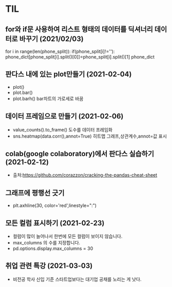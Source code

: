 # TIL
## for와 if문 사용하여 리스트 형태의 데이터를 딕셔너리 데이터로 바꾸기 (2021/02/03)
 for i in range(len(phone_split)):
    if(phone_split[i]!=''):
        phone_dict[phone_split[i].split()[0]]=phone_split[i].split()[1]
phone_dict

## 판다스 내에 있는 plot만들기 (2021-02-04)
* plot()
* plot.bar()
* plot.barh() bar차트의 가로세로 바꿈


## 데이터 프레임으로 만들기 (2021-02-06)
* value_counts().to_frame() 도수를 데이터 프레임화
* sns.heatmap(data.corr(),annot=True) 히트맵 그래프,상관계수,annot=값 표시

## colab(google colaboratory)에서 판다스 실습하기 (2021-02-12)
* 출처:https://github.com/corazzon/cracking-the-pandas-cheat-sheet 

## 그래프에 평행선 긋기 
* plt.axhline(30, color='red',linestyle=":")


## 모든 컬럼 표시하기  (2021-02-23)
* 컬럼이 많이 늘어나서 한번에 모든 컬럼이 보이지 않습니다.
* max_columns 의 수를 지정합니다.
* pd.options.display.max_columns = 30


## 취업 관련 특강 (2021-03-03)
* 비전공 학사 신입 기준 스타트업보다는 대기업 공채를 노리는 게 낫다. 
